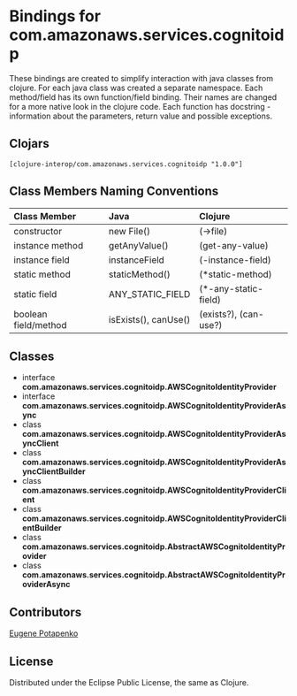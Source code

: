 # Bindings for com.amazonaws.services.cognitoidp

These bindings are created to simplify interaction with java classes from clojure.
For each java class was created a separate namespace.
Each method/field has its own function/field binding.
Their names are changed for a more native look in the clojure code. Each function has docstring - information about the parameters, return value and possible exceptions.

## Clojars

```
[clojure-interop/com.amazonaws.services.cognitoidp "1.0.0"]
```

## Class Members Naming Conventions

| Class Member | Java | Clojure |
|:--|:--|:--|
| constructor | new File() | (->file) |
| instance method | getAnyValue() | (get-any-value) |
| instance field | instanceField | (-instance-field) |
| static method | staticMethod() | (*static-method) |
| static field | ANY_STATIC_FIELD | (*-any-static-field) |
| boolean field/method | isExists(), canUse() | (exists?), (can-use?) |

## Classes

- interface **com.amazonaws.services.cognitoidp.AWSCognitoIdentityProvider**
- interface **com.amazonaws.services.cognitoidp.AWSCognitoIdentityProviderAsync**
- class **com.amazonaws.services.cognitoidp.AWSCognitoIdentityProviderAsyncClient**
- class **com.amazonaws.services.cognitoidp.AWSCognitoIdentityProviderAsyncClientBuilder**
- class **com.amazonaws.services.cognitoidp.AWSCognitoIdentityProviderClient**
- class **com.amazonaws.services.cognitoidp.AWSCognitoIdentityProviderClientBuilder**
- class **com.amazonaws.services.cognitoidp.AbstractAWSCognitoIdentityProvider**
- class **com.amazonaws.services.cognitoidp.AbstractAWSCognitoIdentityProviderAsync**

## Contributors

[Eugene Potapenko](https://github.com/potapenko/)

## License

Distributed under the Eclipse Public License, the same as Clojure.

